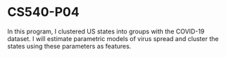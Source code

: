 # CS540-P04

In this program, I clustered US states into groups with the COVID-19 dataset. I will estimate parametric models of virus spread and cluster the states using these parameters as features.
